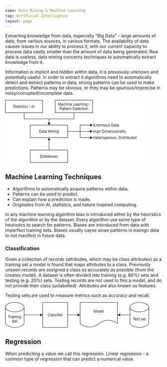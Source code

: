 ```yaml
---
name: Data Mining & Machine Learning
tag: Artificial Intelligence
layout: page
---
```


Extracting knowledge from data, especially "Big Data" - large amounts of data, from various sources, in various formats. The availability of data causes issues in our ability to process it, with our current capacity to process data vastly smaller than the amount of data being generated. Raw data is useless, data mining concerns techniques to automatically extract knowledge from it.

Information is implicit and hidden within data, it is previously unknown and potentially useful. In order to extract it algorithms need to automatically detect and extract patterns in data, strong patterns can be used to make predictions. Patterns may be obvious, or they may be spurious/imprecise in noisy/corrupted/incomplete data.

![Data Mining](../Assets/DataMining.png)

## Machine Learning Techniques

- Algorithms to automatically acquire patterns within data.
- Patterns can be used to predict.
- Can explain how a prediction is made.
- Originates from AI, statistics, and nature inspired computing.

In any machine learning algorithm bias is introduced either by the heuristics of the algorithm or by the dataset. Every algorithm use some type of heurisitcs to search for patterns. Biases are intorduced from data with imperfect training sets. Biases usually cayse smae patterns in trainign data to not manifest in future data.

### Classification

Given a collection of records (attributes, which may be class attributes) as a training set a model is found that maps attributes to a class. Previously unseen records are assigned a class as accurately as possible (from the creates model). A dataset is often divided into training (e.g. 80%) sets and testing (e.g. 20%) sets. Testing records are not used to fins a model, and do not provide their class (unlabelled). Attributes are also known as features.

Testing sets are used to measure metrics such as accuracy and recall.

![Model Creation](../Assets/modelCreation.png)

## Regression

When prediciting a value we call this regression. Linear regression - a common type of regression that can predict a numerical value.
